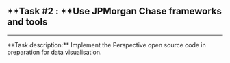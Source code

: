 ## **Task #2 : **Use JPMorgan Chase frameworks and tools

<hr>
**Task description:** 
Implement the Perspective open source code in preparation for data visualisation.



